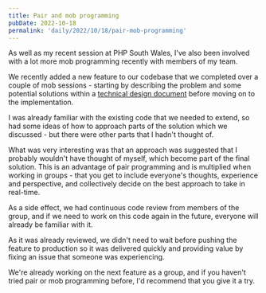 ```yaml
---
title: Pair and mob programming
pubDate: 2022-10-18
permalink: 'daily/2022/10/18/pair-mob-programming'
---
```


As well as my recent session at PHP South Wales, I've also been involved with a lot more mob programming recently with members of my team.

We recently added a new feature to our codebase that we completed over a couple of mob sessions - starting by describing the problem and some potential solutions within a [technical design document]({{site.url}}/daily/2022/09/23/adrs-technical-design-documents) before moving on to the implementation.

I was already familiar with the existing code that we needed to extend, so had some ideas of how to approach parts of the solution which we discussed - but there were other parts that I hadn't thought of.

What was very interesting was that an approach was suggested that I probably wouldn't have thought of myself, which become part of the final solution. This is an advantage of pair programming and is multiplied when working in groups - that you get to include everyone's thoughts, experience and perspective, and collectively decide on the best approach to take in real-time.

As a side effect, we had continuous code review from members of the group, and if we need to work on this code again in the future, everyone will already be familiar with it.

As it was already reviewed, we didn't need to wait before pushing the feature to production so it was delivered quickly and providing value by fixing an issue that someone was experiencing.

We're already working on the next feature as a group, and if you haven't tried pair or mob programming before, I'd recommend that you give it a try.
